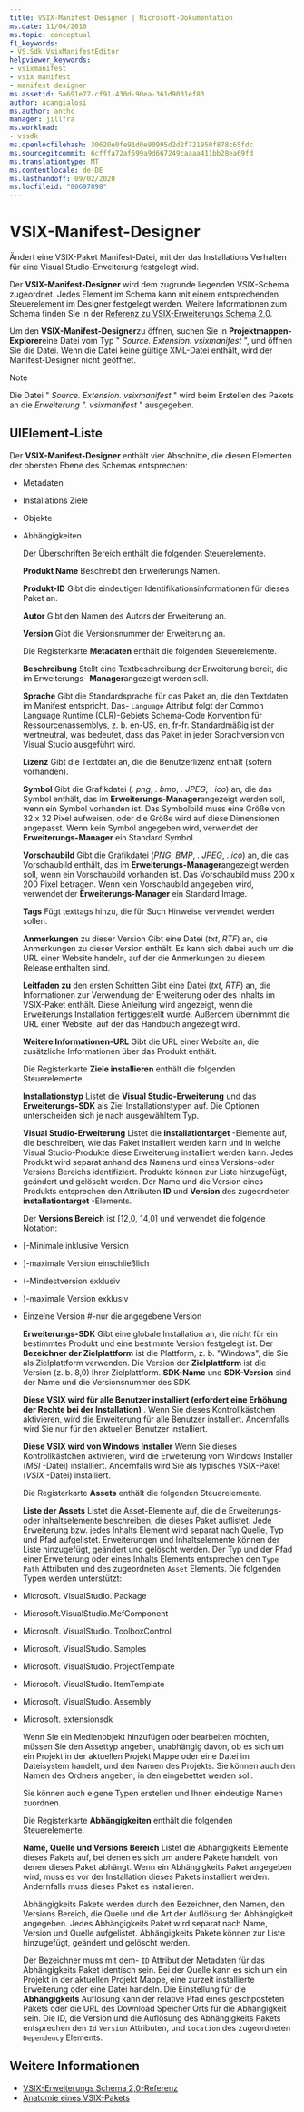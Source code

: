 ```yaml
---
title: VSIX-Manifest-Designer | Microsoft-Dokumentation
ms.date: 11/04/2016
ms.topic: conceptual
f1_keywords:
- VS.Sdk.VsixManifestEditor
helpviewer_keywords:
- vsixmanifest
- vsix manifest
- manifest designer
ms.assetid: 5a691e77-cf91-430d-90ea-361d9031ef83
author: acangialosi
ms.author: anthc
manager: jillfra
ms.workload:
- vssdk
ms.openlocfilehash: 30620e0fe91d0e90995d2d2f721950f878c65fdc
ms.sourcegitcommit: 6cfffa72af599a9d667249caaaa411bb28ea69fd
ms.translationtype: MT
ms.contentlocale: de-DE
ms.lasthandoff: 09/02/2020
ms.locfileid: "80697898"
---
```

# <a name="vsix-manifest-designer"></a>VSIX-Manifest-Designer
Ändert eine VSIX-Paket Manifest-Datei, mit der das Installations Verhalten für eine Visual Studio-Erweiterung festgelegt wird.

 Der **VSIX-Manifest-Designer** wird dem zugrunde liegenden VSIX-Schema zugeordnet. Jedes Element im Schema kann mit einem entsprechenden Steuerelement im Designer festgelegt werden. Weitere Informationen zum Schema finden Sie in der [Referenz zu VSIX-Erweiterungs Schema 2,0](../extensibility/vsix-extension-schema-2-0-reference.md).

 Um den **VSIX-Manifest-Designer**zu öffnen, suchen Sie in **Projektmappen-Explorer**eine Datei vom Typ " *Source. Extension. vsixmanifest* ", und öffnen Sie die Datei. Wenn die Datei keine gültige XML-Datei enthält, wird der Manifest-Designer nicht geöffnet.

> [!NOTE]
> Die Datei " *Source. Extension. vsixmanifest* " wird beim Erstellen des Pakets an die *Erweiterung ". vsixmanifest* " ausgegeben.

## <a name="uielement-list"></a>UIElement-Liste
 Der **VSIX-Manifest-Designer** enthält vier Abschnitte, die diesen Elementen der obersten Ebene des Schemas entsprechen:

- Metadaten

- Installations Ziele

- Objekte

- Abhängigkeiten

  Der Überschriften Bereich enthält die folgenden Steuerelemente.

  **Produkt Name** Beschreibt den Erweiterungs Namen.

  **Produkt-ID** Gibt die eindeutigen Identifikationsinformationen für dieses Paket an.

  **Autor** Gibt den Namen des Autors der Erweiterung an.

  **Version** Gibt die Versionsnummer der Erweiterung an.

  Die Registerkarte **Metadaten** enthält die folgenden Steuerelemente.

  **Beschreibung** Stellt eine Textbeschreibung der Erweiterung bereit, die im Erweiterungs- **Manager**angezeigt werden soll.

  **Sprache** Gibt die Standardsprache für das Paket an, die den Textdaten im Manifest entspricht. Das- `Language` Attribut folgt der Common Language Runtime (CLR)-Gebiets Schema-Code Konvention für Ressourcenassemblys, z. b. en-US, en, fr-fr. Standardmäßig ist der wertneutral, was bedeutet, dass das Paket in jeder Sprachversion von Visual Studio ausgeführt wird.

  **Lizenz** Gibt die Textdatei an, die die Benutzerlizenz enthält (sofern vorhanden).

  **Symbol** Gibt die Grafikdatei (*. png*, *. bmp*, *. JPEG*, *. ico*) an, die das Symbol enthält, das im **Erweiterungs-Manager**angezeigt werden soll, wenn ein Symbol vorhanden ist. Das Symbolbild muss eine Größe von 32 x 32 Pixel aufweisen, oder die Größe wird auf diese Dimensionen angepasst. Wenn kein Symbol angegeben wird, verwendet der **Erweiterungs-Manager** ein Standard Symbol.

  **Vorschaubild** Gibt die Grafikdatei (*PNG*, *BMP*, *. JPEG*, *. ico*) an, die das Vorschaubild enthält, das im **Erweiterungs-Manager**angezeigt werden soll, wenn ein Vorschaubild vorhanden ist. Das Vorschaubild muss 200 x 200 Pixel betragen. Wenn kein Vorschaubild angegeben wird, verwendet der **Erweiterungs-Manager** ein Standard Image.

  **Tags** Fügt texttags hinzu, die für Such Hinweise verwendet werden sollen.

  **Anmerkungen** zu dieser Version Gibt eine Datei (*txt*, *RTF*) an, die Anmerkungen zu dieser Version enthält. Es kann sich dabei auch um die URL einer Website handeln, auf der die Anmerkungen zu diesem Release enthalten sind.

  **Leitfaden zu** den ersten Schritten Gibt eine Datei (*txt*, *RTF*) an, die Informationen zur Verwendung der Erweiterung oder des Inhalts im VSIX-Paket enthält. Diese Anleitung wird angezeigt, wenn die Erweiterungs Installation fertiggestellt wurde. Außerdem übernimmt die URL einer Website, auf der das Handbuch angezeigt wird.

  **Weitere Informationen-URL** Gibt die URL einer Website an, die zusätzliche Informationen über das Produkt enthält.

  Die Registerkarte **Ziele installieren** enthält die folgenden Steuerelemente.

  **Installationstyp** Listet die **Visual Studio-Erweiterung** und das **Erweiterungs-SDK** als Ziel Installationstypen auf. Die Optionen unterscheiden sich je nach ausgewähltem Typ.

  **Visual Studio-Erweiterung** Listet die **installationtarget** -Elemente auf, die beschreiben, wie das Paket installiert werden kann und in welche Visual Studio-Produkte diese Erweiterung installiert werden kann. Jedes Produkt wird separat anhand des Namens und eines Versions-oder Versions Bereichs identifiziert. Produkte können zur Liste hinzugefügt, geändert und gelöscht werden. Der Name und die Version eines Produkts entsprechen den Attributen **ID** und **Version** des zugeordneten **installationtarget** -Elements.

  Der **Versions Bereich** ist [12,0, 14,0] und verwendet die folgende Notation:

- [-Minimale inklusive Version

- ]-maximale Version einschließlich

- (-Mindestversion exklusiv

- )-maximale Version exklusiv

- Einzelne Version #-nur die angegebene Version

  **Erweiterungs-SDK** Gibt eine globale Installation an, die nicht für ein bestimmtes Produkt und eine bestimmte Version festgelegt ist. Der **Bezeichner der Zielplattform** ist die Plattform, z. b. "Windows", die Sie als Zielplattform verwenden. Die Version der **Zielplattform** ist die Version (z. b. 8,0) Ihrer Zielplattform. **SDK-Name** und **SDK-Version** sind der Name und die Versionsnummer des SDK.

  **Diese VSIX wird für alle Benutzer installiert (erfordert eine Erhöhung der Rechte bei der Installation)** . Wenn Sie dieses Kontrollkästchen aktivieren, wird die Erweiterung für alle Benutzer installiert. Andernfalls wird Sie nur für den aktuellen Benutzer installiert.

  **Diese VSIX wird von Windows Installer** Wenn Sie dieses Kontrollkästchen aktivieren, wird die Erweiterung vom Windows Installer (*MSI* -Datei) installiert. Andernfalls wird Sie als typisches VSIX-Paket (*VSIX* -Datei) installiert.

  Die Registerkarte **Assets** enthält die folgenden Steuerelemente.

  **Liste der Assets** Listet die Asset-Elemente auf, die die Erweiterungs-oder Inhaltselemente beschreiben, die dieses Paket auflistet. Jede Erweiterung bzw. jedes Inhalts Element wird separat nach Quelle, Typ und Pfad aufgelistet. Erweiterungen und Inhaltselemente können der Liste hinzugefügt, geändert und gelöscht werden. Der Typ und der Pfad einer Erweiterung oder eines Inhalts Elements entsprechen den `Type` `Path` Attributen und des zugeordneten `Asset` Elements. Die folgenden Typen werden unterstützt:

- Microsoft. VisualStudio. Package

- Microsoft.VisualStudio.MefComponent

- Microsoft. VisualStudio. ToolboxControl

- Microsoft. VisualStudio. Samples

- Microsoft. VisualStudio. ProjectTemplate

- Microsoft. VisualStudio. ItemTemplate

- Microsoft. VisualStudio. Assembly

- Microsoft. extensionsdk

  Wenn Sie ein Medienobjekt hinzufügen oder bearbeiten möchten, müssen Sie den Assettyp angeben, unabhängig davon, ob es sich um ein Projekt in der aktuellen Projekt Mappe oder eine Datei im Dateisystem handelt, und den Namen des Projekts. Sie können auch den Namen des Ordners angeben, in den eingebettet werden soll.

  Sie können auch eigene Typen erstellen und Ihnen eindeutige Namen zuordnen.

  Die Registerkarte **Abhängigkeiten** enthält die folgenden Steuerelemente.

  **Name, Quelle und Versions Bereich** Listet die Abhängigkeits Elemente dieses Pakets auf, bei denen es sich um andere Pakete handelt, von denen dieses Paket abhängt. Wenn ein Abhängigkeits Paket angegeben wird, muss es vor der Installation dieses Pakets installiert werden. Andernfalls muss dieses Paket es installieren.

  Abhängigkeits Pakete werden durch den Bezeichner, den Namen, den Versions Bereich, die Quelle und die Art der Auflösung der Abhängigkeit angegeben. Jedes Abhängigkeits Paket wird separat nach Name, Version und Quelle aufgelistet. Abhängigkeits Pakete können zur Liste hinzugefügt, geändert und gelöscht werden.

  Der Bezeichner muss mit dem- `ID` Attribut der Metadaten für das Abhängigkeits Paket identisch sein. Bei der Quelle kann es sich um ein Projekt in der aktuellen Projekt Mappe, eine zurzeit installierte Erweiterung oder eine Datei handeln. Die Einstellung für die **Abhängigkeits** Auflösung kann der relative Pfad eines geschposteten Pakets oder die URL des Download Speicher Orts für die Abhängigkeit sein. Die ID, die Version und die Auflösung des Abhängigkeits Pakets entsprechen den `Id` `Version` Attributen, und `Location` des zugeordneten `Dependency` Elements.

## <a name="see-also"></a>Weitere Informationen
- [VSIX-Erweiterungs Schema 2,0-Referenz](../extensibility/vsix-extension-schema-2-0-reference.md)
- [Anatomie eines VSIX-Pakets](../extensibility/anatomy-of-a-vsix-package.md)
